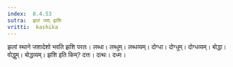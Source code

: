 ```yaml
---
index:  8.4.53
sutra:  झलं जश् झशि
vritti:  kashika 
---
```


झलां स्थाने जशादेशो भवति झशि परतः। लब्धा। लब्धुम्। लब्धव्यम्। दोग्धा। दोग्धुम्। दोग्धव्यम्। बोद्धा। वोद्धुम्। बोद्धव्यम्। झशि इति किम्? दत्तः। दत्थः। दध्मः।

